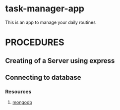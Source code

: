 # task-manager-app
This is an app to manage your daily routines

# PROCEDURES
## Creating of a Server using express


## Connecting to database
### Resources

1. [mongodb](https://www.mongodb.com/)

